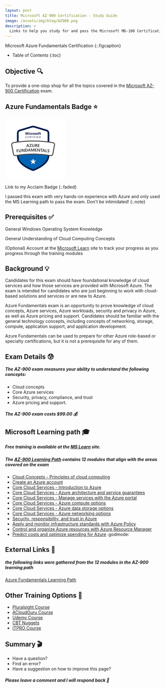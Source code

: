 ```yaml
---
layout: post  
title: Microsoft AZ-900 Certification - Study Guide
image: /assets/img/blog/AZ900.png
description: >
  Links to help you study for and pass the Microsoft MD-100 Certification Test
---
```



Microsoft Azure Fundamentals Certification
{:.figcaption}

- Table of Contents
{:toc}

## Objective :mag:

To provide a one-stop shop for all the topics covered in the [Microsoft AZ-900 Certification](https://docs.microsoft.com/en-us/learn/certifications/exams/az-900) exam.

## Azure Fundamentals Badge :star:

[![Badge](/assets/img/blog/azbadge.png)](https://www.youracclaim.com/badges/c2f425a1-9708-44a4-9dd9-28d27c56b80c/public_url)

Link to my Acclaim Badge
{:.faded}

I passed this exam with very hands-on experience with Azure and only used the MS Learning path to pass the exam. Don't be intimidated!
{:.note}

## Prerequisites :white_check_mark:

General Windows Operating System Knowledge

General Understanding of Cloud Computing Concepts

(Optional) Account at the [Microsoft Learn](https://docs.microsoft.com/en-us/learn/) site to track your progress as you progress through the training modules


## Background :bulb:

Candidates for this exam should have foundational knowledge of cloud services and how those services are provided with Microsoft Azure. The exam is intended for candidates who are just beginning to work with cloud-based solutions and services or are new to Azure.

Azure Fundamentals exam is an opportunity to prove knowledge of cloud concepts, Azure services, Azure workloads, security and privacy in Azure, as well as Azure pricing and support. Candidates should be familiar with the general technology concepts, including concepts of networking, storage, compute, application support, and application development.

Azure Fundamentals can be used to prepare for other Azure role-based or specialty certifications, but it is not a prerequisite for any of them.

## Exam Details :cold_sweat:

##### The AZ-900 exam measures your ability to understand the following concepts:
 - Cloud concepts
 - Core Azure services
 - Security, privacy, compliance, and trust
 - Azure pricing and support.
  
##### The AZ-900 exam costs $99.00 :moneybag:

## Microsoft Learning path :mortar_board:

##### Free training is available at the [MS Learn](https://docs.microsoft.com/en-us/learn/) site.

##### The [AZ-900 Learning Path](https://docs.microsoft.com/en-us/learn/paths/azure-fundamentals/) contains 12 modules that align with the areas covered on the exam
 - [Cloud Concepts - Principles of cloud computing](https://docs.microsoft.com/en-us/learn/modules/principles-cloud-computing/)
 - [Create an Azure account](https://docs.microsoft.com/en-us/learn/modules/create-an-azure-account/)
 - [Core Cloud Services - Introduction to Azure](https://docs.microsoft.com/en-us/learn/modules/welcome-to-azure/)
 - [Core Cloud Services - Azure architecture and service guarantees](https://docs.microsoft.com/en-us/learn/modules/explore-azure-infrastructure/)
 - [Core Cloud Services - Manage services with the Azure portal](https://docs.microsoft.com/en-us/learn/modules/tour-azure-portal/)
 - [Core Cloud Services - Azure compute options](https://docs.microsoft.com/en-us/learn/modules/intro-to-azure-compute/)
 - [Core Cloud Services - Azure data storage options](https://docs.microsoft.com/en-us/learn/modules/intro-to-data-in-azure/)
 - [Core Cloud Services - Azure networking options](https://docs.microsoft.com/en-us/learn/modules/intro-to-azure-networking/)
 - [Security, responsibility, and trust in Azure](https://docs.microsoft.com/en-us/learn/modules/intro-to-security-in-azure/)
 - [Apply and monitor infrastructure standards with Azure Policy](https://docs.microsoft.com/en-us/learn/modules/intro-to-governance/)
 - [Control and organize Azure resources with Azure Resource Manager](https://docs.microsoft.com/en-us/learn/modules/control-and-organize-with-azure-resource-manager/)
 - [Predict costs and optimize spending for Azure](https://docs.microsoft.com/en-us/learn/modules/predict-costs-and-optimize-spending/) :godmode:

## External Links :link:

##### the following links were gathered from the 12 modules in the AZ-900 learning path

[Azure Fundamentals Learning Path](https://docs.microsoft.com/en-us/learn/paths/azure-fundamentals/)


## Other Training Options :muscle:
- [Pluralsight Course](https://www.pluralsight.com/paths/microsoft-azure-fundamentals-az-900)
- [ACloudGuru Course](https://acloud.guru/learn/az-900-microsoft-azure-fundamentals)
- [Udemy Course](https://www.udemy.com/course/az-900-azure-exam-prep-understanding-cloud-concepts/)
- [CBT Nuggets](https://www.cbtnuggets.com/it-training/microsoft-azure/fundamentals)
- [ITPRO Course](https://www.itpro.tv/courses/microsoft/microsoft-azure-fundamentals-az900/)

## Summary :clapper:
- Have a question?
- Find an error?
- Have a suggestion on how to improve this page?

##### Please leave a comment and I will respond back :speech_balloon:

<script src="https://utteranc.es/client.js"
        repo="djsimtech/blog"
        issue-term="pathname"
        theme="github-dark"
        crossorigin="anonymous"
        async>
</script>
